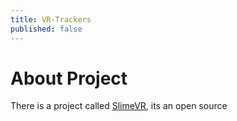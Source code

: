 ```yaml
---
title: VR-Trackers
published: false
---
```


# About Project

There is a project called [SlimeVR](https://docs.slimevr.dev/), its an open source
